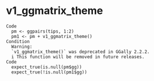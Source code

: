 # v1_ggmatrix_theme

    Code
      pm <- ggpairs(tips, 1:2)
      pm1 <- pm + v1_ggmatrix_theme()
    Condition
      Warning:
      `v1_ggmatrix_theme()` was deprecated in GGally 2.2.2.
      i This function will be removed in future releases.
    Code
      expect_true(is.null(pm$gg))
      expect_true(!is.null(pm1$gg))

